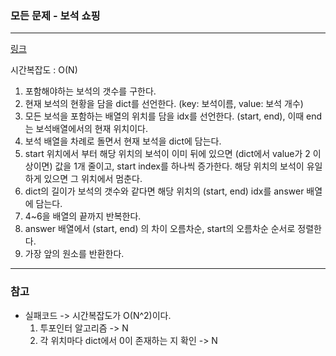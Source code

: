 ### 모든 문제 - 보석 쇼핑
___

[링크](https://programmers.co.kr/learn/courses/30/lessons/67258?language=python3)

시간복잡도 : O(N)

1. 포함해야하는 보석의 갯수를 구한다.
2. 현재 보석의 현황을 담을 dict를 선언한다. (key: 보석이름, value: 보석 개수)
3. 모든 보석을 포함하는 배열의 위치를 담을 idx를 선언한다. (start, end), 이때 end는 보석배열에서의 현재 위치이다.
4. 보석 배열을 차례로 돌면서 현재 보석을 dict에 담는다. 
5. start 위치에서 부터 해당 위치의 보석이 이미 뒤에 있으면 (dict에서 value가 2 이상이면) 값을 1개 줄이고, start index를 하나씩 증가한다. 해당 위치의 보석이 유일하게 있으면 그 위치에서 멈춘다.
6. dict의 길이가 보석의 갯수와 같다면 해당 위치의 (start, end) idx를 answer 배열에 담는다.
7. 4~6을 배열의 끝까지 반복한다.
8. answer 배열에서 (start, end) 의 차이 오름차순, start의 오름차순 순서로 정렬한다. 
9. 가장 앞의 원소를 반환한다.

___
### 참고
* 실패코드 -> 시간복잡도가 O(N^2)이다.
    1. 투포인터 알고리즘 ->  N
    2. 각 위치마다 dict에서 0이 존재하는 지 확인 ->  N